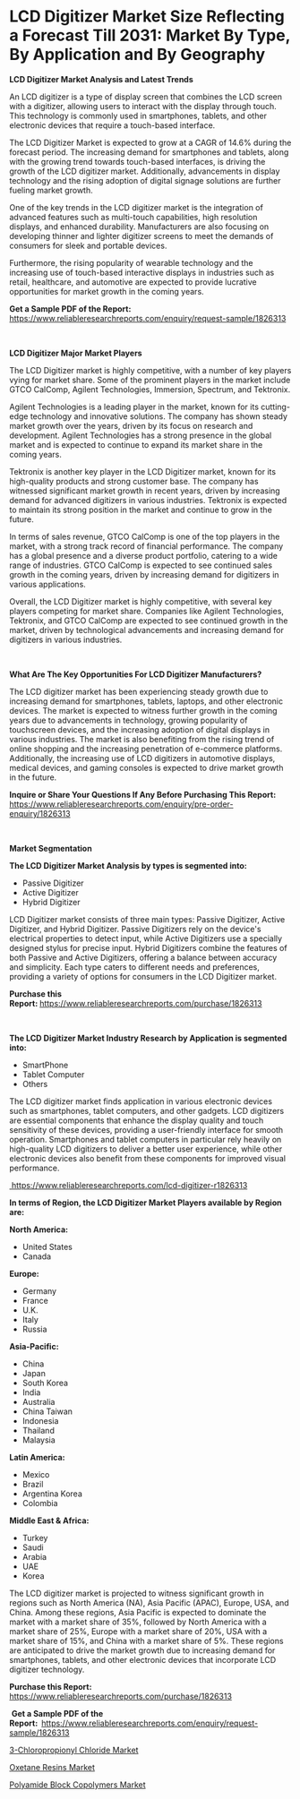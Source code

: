 <p><h1>LCD Digitizer Market Size Reflecting a Forecast Till 2031: Market By Type, By Application and By Geography</h1></p><p><strong>LCD Digitizer Market Analysis and Latest Trends</strong></p>
<p><p>An LCD digitizer is a type of display screen that combines the LCD screen with a digitizer, allowing users to interact with the display through touch. This technology is commonly used in smartphones, tablets, and other electronic devices that require a touch-based interface.</p><p>The LCD Digitizer Market is expected to grow at a CAGR of 14.6% during the forecast period. The increasing demand for smartphones and tablets, along with the growing trend towards touch-based interfaces, is driving the growth of the LCD digitizer market. Additionally, advancements in display technology and the rising adoption of digital signage solutions are further fueling market growth.</p><p>One of the key trends in the LCD digitizer market is the integration of advanced features such as multi-touch capabilities, high resolution displays, and enhanced durability. Manufacturers are also focusing on developing thinner and lighter digitizer screens to meet the demands of consumers for sleek and portable devices.</p><p>Furthermore, the rising popularity of wearable technology and the increasing use of touch-based interactive displays in industries such as retail, healthcare, and automotive are expected to provide lucrative opportunities for market growth in the coming years.</p></p>
<p><strong>Get a Sample PDF of the Report:&nbsp;</strong> <a href="https://www.reliableresearchreports.com/enquiry/request-sample/1826313">https://www.reliableresearchreports.com/enquiry/request-sample/1826313</a></p>
<p>&nbsp;</p>
<p><strong>LCD Digitizer Major Market Players</strong></p>
<p><p>The LCD Digitizer market is highly competitive, with a number of key players vying for market share. Some of the prominent players in the market include GTCO CalComp, Agilent Technologies, Immersion, Spectrum, and Tektronix.</p><p>Agilent Technologies is a leading player in the market, known for its cutting-edge technology and innovative solutions. The company has shown steady market growth over the years, driven by its focus on research and development. Agilent Technologies has a strong presence in the global market and is expected to continue to expand its market share in the coming years.</p><p>Tektronix is another key player in the LCD Digitizer market, known for its high-quality products and strong customer base. The company has witnessed significant market growth in recent years, driven by increasing demand for advanced digitizers in various industries. Tektronix is expected to maintain its strong position in the market and continue to grow in the future.</p><p>In terms of sales revenue, GTCO CalComp is one of the top players in the market, with a strong track record of financial performance. The company has a global presence and a diverse product portfolio, catering to a wide range of industries. GTCO CalComp is expected to see continued sales growth in the coming years, driven by increasing demand for digitizers in various applications.</p><p>Overall, the LCD Digitizer market is highly competitive, with several key players competing for market share. Companies like Agilent Technologies, Tektronix, and GTCO CalComp are expected to see continued growth in the market, driven by technological advancements and increasing demand for digitizers in various industries.</p></p>
<p>&nbsp;</p>
<p><strong>What Are The Key Opportunities For LCD Digitizer Manufacturers?</strong></p>
<p><p>The LCD digitizer market has been experiencing steady growth due to increasing demand for smartphones, tablets, laptops, and other electronic devices. The market is expected to witness further growth in the coming years due to advancements in technology, growing popularity of touchscreen devices, and the increasing adoption of digital displays in various industries. The market is also benefiting from the rising trend of online shopping and the increasing penetration of e-commerce platforms. Additionally, the increasing use of LCD digitizers in automotive displays, medical devices, and gaming consoles is expected to drive market growth in the future.</p></p>
<p><strong>Inquire or Share Your Questions If Any Before Purchasing This Report:</strong> <a href="https://www.reliableresearchreports.com/enquiry/pre-order-enquiry/1826313">https://www.reliableresearchreports.com/enquiry/pre-order-enquiry/1826313</a></p>
<p>&nbsp;</p>
<p><strong>Market Segmentation</strong></p>
<p><strong>The LCD Digitizer Market Analysis by types is segmented into:</strong></p>
<p><ul><li>Passive Digitizer</li><li>Active Digitizer</li><li>Hybrid Digitizer</li></ul></p>
<p><p>LCD Digitizer market consists of three main types: Passive Digitizer, Active Digitizer, and Hybrid Digitizer. Passive Digitizers rely on the device's electrical properties to detect input, while Active Digitizers use a specially designed stylus for precise input. Hybrid Digitizers combine the features of both Passive and Active Digitizers, offering a balance between accuracy and simplicity. Each type caters to different needs and preferences, providing a variety of options for consumers in the LCD Digitizer market.</p></p>
<p><strong>Purchase this Report:&nbsp;</strong><a href="https://www.reliableresearchreports.com/purchase/1826313">https://www.reliableresearchreports.com/purchase/1826313</a></p>
<p>&nbsp;</p>
<p><strong>The LCD Digitizer Market Industry Research by Application is segmented into:</strong></p>
<p><ul><li>SmartPhone</li><li>Tablet Computer</li><li>Others</li></ul></p>
<p><p>The LCD digitizer market finds application in various electronic devices such as smartphones, tablet computers, and other gadgets. LCD digitizers are essential components that enhance the display quality and touch sensitivity of these devices, providing a user-friendly interface for smooth operation. Smartphones and tablet computers in particular rely heavily on high-quality LCD digitizers to deliver a better user experience, while other electronic devices also benefit from these components for improved visual performance.</p></p>
<p><a href="https://www.reliableresearchreports.com/lcd-digitizer-r1826313">&nbsp;https://www.reliableresearchreports.com/lcd-digitizer-r1826313</a></p>
<p><strong>In terms of Region, the LCD Digitizer Market Players available by Region are:</strong></p>
<p>
    <p> <strong> North America: </strong>
        <ul>
            <li>United States</li>
            <li>Canada</li>
        </ul>
        </p> 
    <p> <strong> Europe: </strong>
        <ul>
            <li>Germany</li>
            <li>France</li>
            <li>U.K.</li>
            <li>Italy</li>
            <li>Russia</li>
        </ul>
        </p> 
    <p> <strong> Asia-Pacific: </strong>
        <ul>
            <li>China</li>
            <li>Japan</li>
            <li>South Korea</li>
            <li>India</li>
            <li>Australia</li>
            <li>China Taiwan</li>
            <li>Indonesia</li>
            <li>Thailand</li>
            <li>Malaysia</li>
        </ul>
        </p> 
    <p> <strong> Latin America: </strong>
        <ul>
            <li>Mexico</li>
            <li>Brazil</li>
            <li>Argentina Korea</li>
            <li>Colombia</li>
        </ul>
        </p> 
    <p> <strong> Middle East & Africa: </strong>
        <ul>
            <li>Turkey</li>
            <li>Saudi</li>
            <li>Arabia</li>
            <li>UAE</li>
            <li>Korea</li>
        </ul>
    </p>
    </p>
<p><p>The LCD digitizer market is projected to witness significant growth in regions such as North America (NA), Asia Pacific (APAC), Europe, USA, and China. Among these regions, Asia Pacific is expected to dominate the market with a market share of 35%, followed by North America with a market share of 25%, Europe with a market share of 20%, USA with a market share of 15%, and China with a market share of 5%. These regions are anticipated to drive the market growth due to increasing demand for smartphones, tablets, and other electronic devices that incorporate LCD digitizer technology.</p></p>
<p><strong>Purchase this Report: </strong><a href="https://www.reliableresearchreports.com/purchase/1826313">https://www.reliableresearchreports.com/purchase/1826313</a></p>
<p>&nbsp;<strong>Get a Sample PDF of the Report:&nbsp;&nbsp;</strong><a href="https://www.reliableresearchreports.com/enquiry/request-sample/1826313">https://www.reliableresearchreports.com/enquiry/request-sample/1826313</a></p>
<p><strong></strong></p>
<p><p><a href="https://www.linkedin.com/pulse/3-chloropropionyl-chloride-market-research-report-reveals-latest-xuqsf?trackingId=sUbdYkqAZgEhnUpLpHJHpg%3D%3D">3-Chloropropionyl Chloride Market</a></p><p><a href="https://www.linkedin.com/pulse/oxetane-resins-market-research-report-provides-thorough-industry-y1mgf?trackingId=aAf4Kst6hCmpEuvO0IYIKQ%3D%3D">Oxetane Resins Market</a></p><p><a href="https://www.linkedin.com/pulse/polyamide-block-copolymers-market-size-share-global-analysis-v4gac?trackingId=OGlaHM3tE2vw131S3zndZw%3D%3D">Polyamide Block Copolymers Market</a></p></p>